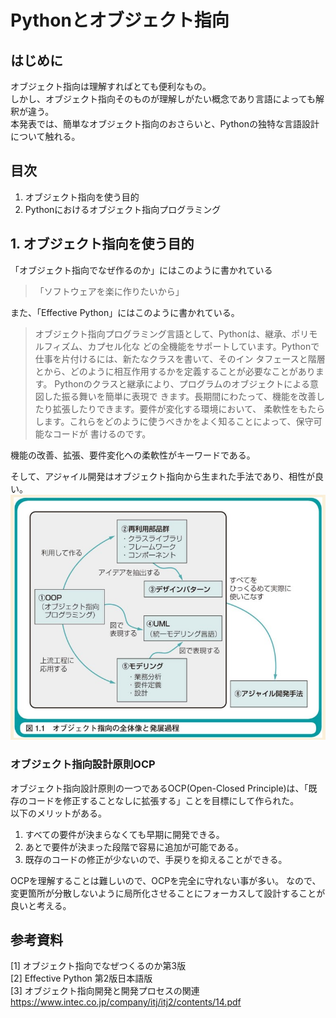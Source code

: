 # Pythonとオブジェクト指向

## はじめに
オブジェクト指向は理解すればとても便利なもの。  
しかし、オブジェクト指向そのものが理解しがたい概念であり言語によっても解釈が違う。  
本発表では、簡単なオブジェクト指向のおさらいと、Pythonの独特な言語設計について触れる。

## 目次
1. オブジェクト指向を使う目的
2. Pythonにおけるオブジェクト指向プログラミング


## 1. オブジェクト指向を使う目的

「オブジェクト指向でなぜ作るのか」にはこのように書かれている
> 「ソフトウェアを楽に作りたいから」

また、「Effective Python」にはこのように書かれている。
> オブジェクト指向プログラミング言語として、Pythonは、継承、ポリモルフィズム、カプセル化な
どの全機能をサポートしています。Pythonで仕事を片付けるには、新たなクラスを書いて、そのイン
タフェースと階層とから、どのように相互作用するかを定義することが必要なことがあります。
Pythonのクラスと継承により、プログラムのオブジェクトによる意図した振る舞いを簡単に表現で
きます。長期間にわたって、機能を改善したり拡張したりできます。要件が変化する環境において、
柔軟性をもたらします。これらをどのように使うべきかをよく知ることによって、保守可能なコードが
書けるのです。

機能の改善、拡張、要件変化への柔軟性がキーワードである。  

そして、アジャイル開発はオブジェクト指向から生まれた手法であり、相性が良い。
![](./images/01/object-oriented-map.jpeg)

### オブジェクト指向設計原則OCP
オブジェクト指向設計原則の一つであるOCP(Open-Closed Principle)は、「既存のコードを修正することなしに拡張する」ことを目標にして作られた。  
以下のメリットがある。
1. すべての要件が決まらなくても早期に開発できる。
2. あとで要件が決まった段階で容易に追加が可能である。
3. 既存のコードの修正が少ないので、手戻りを抑えることができる。

OCPを理解することは難しいので、OCPを完全に守れない事が多い。
なので、変更箇所が分散しないように局所化させることにフォーカスして設計することが良いと考える。

## 参考資料
[1] オブジェクト指向でなぜつくるのか第3版  
[2] Effective Python 第2版日本語版  
[3] オブジェクト指向開発と開発プロセスの関連 https://www.intec.co.jp/company/itj/itj2/contents/14.pdf

